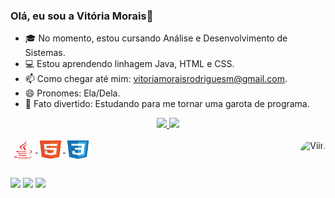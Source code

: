 ### Olá, eu sou a Vitória Morais👋

- 🎓 No momento, estou cursando Análise e Desenvolvimento de Sistemas.
- 💻 Estou aprendendo linhagem Java, HTML e CSS.
- 📫 Como chegar até mim: vitoriamoraisrodriguesm@gmail.com.
- 😄 Pronomes: Ela/Dela.
- 🙈 Fato divertido: Estudando para me tornar uma garota de programa.

<div align="center">
  <a href="https://github.com/VitoriaMoraisRM">
  <img height="180em" src="https://github-readme-stats.vercel.app/api?username=VitoriaMoraisRM&show_icons=true&theme=synthwave&include_all_commits=true&count_private=true&icon_color=White"/>
  <img height="180em" src="https://github-readme-stats.vercel.app/api/top-langs/?username=VitoriaMoraisRM&layout=compact&langs_count=7&theme=synthwave"/>
</div>
  
  <div style="display: inline_block"><br>
  <img align="center" alt="Java" height="30" width="40" src="https://raw.githubusercontent.com/devicons/devicon/master/icons/java/java-plain.svg">
  <img align="center" alt="Rafa-HTML" height="30" width="40" src="https://raw.githubusercontent.com/devicons/devicon/master/icons/html5/html5-original.svg">
  <img align="center" alt="Rafa-CSS" height="30" width="40" src="https://raw.githubusercontent.com/devicons/devicon/master/icons/css3/css3-original.svg">
  <img align="right" alt="Viih" height="150" style="border-radius:50px;" src="https://i.pinimg.com/originals/ab/42/85/ab428556d9a538a72723886b6fa0a23d.jpg">
</div>
  
  ##
  
  <div>
  <a href="https://instagram.com/viihmor4is" target="_blank"><img src="https://img.shields.io/badge/-Instagram-%23E4405F?style=for-the-badge&logo=instagram&logoColor=white" target="_blank"></a>
  <a href = "mailto:contatorafaballerini@gmail.com"><img src="https://img.shields.io/badge/-Gmail-%23333?style=for-the-badge&logo=gmail&logoColor=white" target="_blank"></a>
  <a href="https://www.linkedin.com/in/vit%C3%B3ria-morais-rodrigues-moreira-11a468234/" target="_blank"><img src="https://img.shields.io/badge/-LinkedIn-%230077B5?style=for-the-badge&logo=linkedin&logoColor=white" target="_blank"></a> 
  </div>
